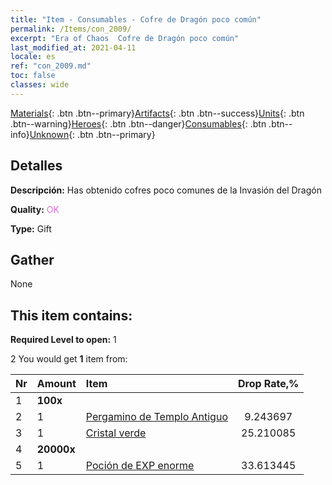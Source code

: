 ```yaml
---
title: "Item - Consumables - Cofre de Dragón poco común"
permalink: /Items/con_2009/
excerpt: "Era of Chaos  Cofre de Dragón poco común"
last_modified_at: 2021-04-11
locale: es
ref: "con_2009.md"
toc: false
classes: wide
---
```

 [Materials](/es/Items/){: .btn .btn--primary}[Artifacts](/es/Items/Artifacts/){: .btn .btn--success}[Units](/es/Items/Units/){: .btn .btn--warning}[Heroes](/es/Items/Heroes/){: .btn .btn--danger}[Consumables](/es/Items/Consumables/){: .btn .btn--info}[Unknown](/es/Items/Unknown/){: .btn .btn--primary}

## Detalles
 **Descripción:** Has obtenido  cofres poco comunes de la Invasión del Dragón

 **Quality:** <span style="color: #DA70D6">OK</span>

 **Type:** Gift

## Gather

  None

## This item contains:

 **Required Level to open:** 1

 2 You would get **1** item  from:

  | Nr | Amount |     Item    | Drop Rate,% |
  |:---|:-------|:------------|:---------:|
  | 1 |  **100x** | <i class="fas fa-gem"/> |  | 1.6806723 | 
  | 2 | 1 | [Pergamino de Templo Antiguo](/es/Items/con_697/) | 9.243697 | 
  | 3 | 1 | [Cristal verde](/es/Items/con_711/) | 25.210085 | 
  | 4 |  **20000x** | <i class="fas fa-coins"/> |  | 30.2521 | 
  | 5 | 1 | [Poción de EXP enorme](/es/Items/con_703/) | 33.613445 | 
